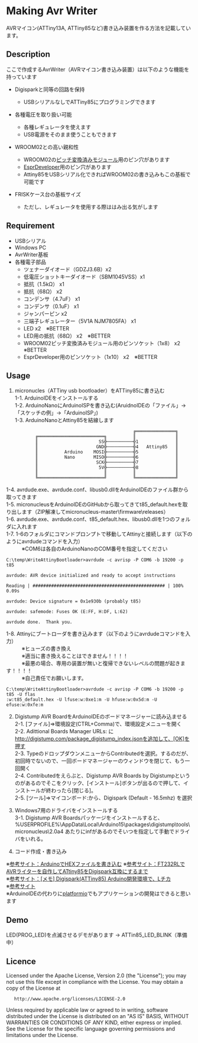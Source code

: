 ﻿Making Avr Writer
====

AVRマイコン(ATTiny13A, ATTiny85など)書き込み装置を作る方法を記載しています。

## Description

ここで作成するAvrWriter（AVRマイコン書き込み装置）は以下のような機能を持っています

- Digisparkと同等の回路を保持
    - USBシリアルなしでATTiny85にプログラミングできます

- 各種電圧を取り扱い可能
    - 各種レギュレータを使えます
    - USB電源をそのまま使うこともできます

- WROOM02との高い親和性
    - WROOM02の[ピッチ変換済みモジュール](https://www.switch-science.com/catalog/2347/)用のピン穴があります
    - [EsprDeveloper](https://www.switch-science.com/catalog/2500/)用のピン穴があります
    - Attiny85をUSBシリアル化できればWROOM02の書き込みもこの基板で可能です

- FRISKケース台の基板サイズ
    - ただし、レギュレータを使用する際ははみ出る気がします

## Requirement

* USBシリアル
* Windows PC
* AvrWriter基板
* 各種電子部品
  * ツェナーダイオード（GDZJ3.6B）x2  
  * 低電圧ショットキーダイオード（SBM1045VSS）x1  
  * 抵抗（1.5kΩ） x1
  * 抵抗（68Ω） x2
  * コンデンサ（4.7uF） x1
  * コンデンサ（0.1uF） x1
  * ジャンパーピン x2
  * 三端子レギュレーター（5V1A NJM7805FA） x1  
  * LED x2　※BETTER  
  * LED用の抵抗（68Ω） x2　※BETTER
  * WROOM02ピッチ変換済みモジュール用のピンソケット（1x8） x2　※BETTER
  * EsprDeveloper用のピンソケット（1x10） x2　※BETTER

## Usage

1. micronucles（ATTiny usb bootloader）をATTiny85に書き込む  
   1-1. ArduinoIDEをインストールする  
   1-2. ArduinoNanoにArduinoISPを書き込む(AruidnoIDEの「ファイル」→「スケッチの例」→「ArduinoISP」)  
   1-3. ArduinoNanoとAttiny85を結線します    
```
                                                ╔═══════════════╗
           ╔═════════════════════════╗          ║               ║
           ║                       SS╬──────────╬1              ║
           ║                      GND╬──────────╬4   Attiny85   ║
           ║          Arduino    MOSI╬──────────╬5              ║
           ║          Nano       MISO╬──────────╬6              ║
           ║                      SCK╬──────────╬7              ║
           ║                       5V╬──────────╬8              ║
           ║                         ║          ║               ║
           ╚═════════════════════════╝          ╚═══════════════╝
```
   1-4. avrdude.exe、avrdude.conf、libusb0.dllをArduinoIDEのファイル群から取ってきます  
   1-5. micronucleusをArduinoIDEのGitHubから取ってきてt85_default.hexを取り出します（ZIP解凍してmicronucleus-master\firmware\releases）  
   1-6. avrdude.exe、avrdude.conf、t85_default.hex、libusb0.dllを1つのフォルダに入れます    
   1-7. 1-6のフォルダにコマンドプロンプトで移動してAttinyと接続します（以下のようにavrdudeコマンドを入力）    
   　　　※COM6は各自のArduinoNanoのCOM番号を指定してください  
```
C:\temp\WriteAttinyBootloader>avrdude -c avrisp -P COM6 -b 19200 -p t85

avrdude: AVR device initialized and ready to accept instructions

Reading | ################################################## | 100% 0.09s

avrdude: Device signature = 0x1e930b (probably t85)

avrdude: safemode: Fuses OK (E:FF, H:DF, L:62)

avrdude done.  Thank you.
```
   1-8. Attinyにブートローダを書き込みます（以下のようにavrdudeコマンドを入力）  
   　　　※ヒューズの書き換え  
   　　　※適当に書き換えることはできません！！！！  
   　　　※最悪の場合、専用の装置が無いと復帰できないレベルの問題が起きます！！！！  
   　　　※自己責任でお願いします。  
```
C:\temp\WriteAttinyBootloader>avrdude -c avrisp -P COM6 -b 19200 -p t85 -U flas
:w:t85_default.hex -U lfuse:w:0xe1:m -U hfuse:w:0x5d:m -U efuse:w:0xfe:m
```

2. Digistump AVR BoardをArduinoIDEのボードマネージャーに読み込ませる  
   2-1. [ファイル]=>環境設定(CTRL+Comma)で、環境設定メニューを開く  
   2-2. Adittional Boards Manager URLs: に http://digistump.com/package_digistump_index.jsonを追加して、[OK]を押す  
   2-3. TypeのドロップダウンメニューからContributedを選択。するのだが、初回時でないので、一回ボードマネージャーのウィンドウを閉じて、もう一回開く  
   2-4. Contributedをえらぶと、Digistump AVR Boards by Digistumpというのがあるのでそこをクリック、[インストール]ボタンが出るので押して、インストールが終わったら[閉じる]。  
   2-5. [ツール]=>マイコンボード:から、Digispark (Default - 16.5mhz) を選択  

3. Windows7用のドライバをインストールする  
   3-1. Digistump AVR Boardsパッケージをインストールすると、 %USERPROFILE%\AppData\Local\Arduino15\packages\digistump\tools\micronucleus\2.0a4 あたりにinfがあるのでそいつを指定して手動でドライバをいれる。  

4. コード作成・書き込み
  
※[参考サイト：ArduinoでHEXファイルを書き込む](http://blog.livedoor.jp/hymne333/archives/4710525.html)
※[参考サイト：FT232RLでAVRライターを自作してATtiny85をDigispark互換にするまで](https://qiita.com/erukiti/items/0a51d959082e242e2e2a)  
※[参考サイト：[メモ] Digispark(ATTiny85) Arduino開発環境で、Lチカ](https://qiita.com/mt08/items/df4ed8c659b205d1fa1e)  
※[参考サイト](https://gist.github.com/Ircama/22707e938e9c8f169d9fe187797a2a2c)   
※ArduinoIDEの代わりに[platformio](http://qiita.com/erukiti/items/74a848489ec102841b66)でもアプリケーションの開発はできると思います  

## Demo

LED(PROG_LED)を点滅させるデモがあります → ATTin85_LED_BLINK（準備中）

## Licence

   Licensed under the Apache License, Version 2.0 (the "License");
   you may not use this file except in compliance with the License.
   You may obtain a copy of the License at

       http://www.apache.org/licenses/LICENSE-2.0

   Unless required by applicable law or agreed to in writing, software
   distributed under the License is distributed on an "AS IS" BASIS,
   WITHOUT WARRANTIES OR CONDITIONS OF ANY KIND, either express or implied.
   See the License for the specific language governing permissions and
   limitations under the License.

